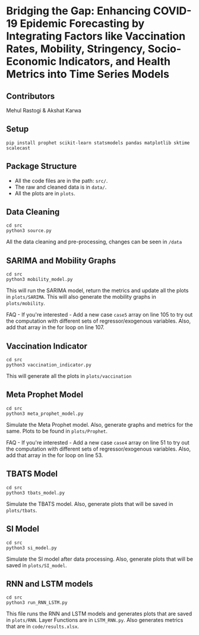 # Bridging the Gap: Enhancing COVID-19 Epidemic Forecasting by Integrating Factors like Vaccination Rates, Mobility, Stringency, Socio-Economic Indicators, and Health Metrics into Time Series Models

## Contributors

Mehul Rastogi & Akshat Karwa

## Setup

```
pip install prophet scikit-learn statsmodels pandas matplotlib sktime scalecast
```

## Package Structure

- All the code files are in the path: `src/`. 
- The raw and cleaned data is in `data/`. 
- All the plots are in `plots`.

## Data Cleaning

```
cd src
python3 source.py
```

All the data cleaning and pre-processing, changes can be seen in `/data`

## SARIMA and Mobility Graphs

```
cd src
python3 mobility_model.py
```

This will run the SARIMA model, return the metrics and update all the plots in `plots/SARIMA`. This will also generate the mobility graphs in `plots/mobility`.

FAQ - If you're interested - Add a new case `case5` array on line 105 to try out the computation with different sets of regressor/exogenous variables. Also, add that array in the for loop on line 107.

## Vaccination Indicator

```
cd src
python3 vaccination_indicator.py
```

This will generate all the plots in `plots/vaccination`

## Meta Prophet Model

```
cd src
python3 meta_prophet_model.py
```

Simulate the Meta Prophet model. Also, generate graphs and metrics for the same. Plots to be found in `plots/Prophet`.

FAQ - If you're interested - Add a new case `case4` array on line 51 to try out the computation with different sets of regressor/exogenous variables. Also, add that array in the for loop on line 53.

## TBATS Model

```
cd src
python3 tbats_model.py
```

Simulate the TBATS model. Also, generate plots that will be saved in `plots/tbats`.

## SI Model

```
cd src
python3 si_model.py
```

Simulate the SI model after data processing. Also, generate plots that will be saved in `plots/SI_model`.

## RNN and LSTM models

```
cd src
python3 run_RNN_LSTM.py
```

This file runs the RNN and LSTM models and generates plots that are saved in `plots/RNN`. Layer Functions are in `LSTM_RNN.py`. Also generates metrics that are in `code/results.xlsx`.

